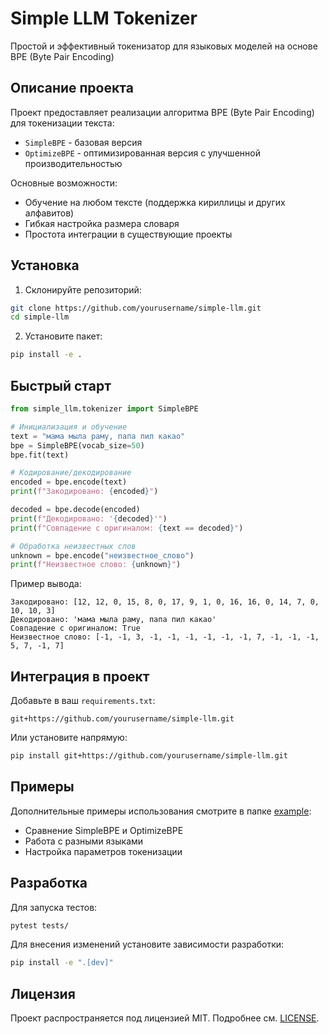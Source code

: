 # Simple LLM Tokenizer

Простой и эффективный токенизатор для языковых моделей на основе BPE (Byte Pair Encoding)

## Описание проекта

Проект предоставляет реализации алгоритма BPE (Byte Pair Encoding) для токенизации текста:
- `SimpleBPE` - базовая версия
- `OptimizeBPE` - оптимизированная версия с улучшенной производительностью

Основные возможности:
- Обучение на любом тексте (поддержка кириллицы и других алфавитов)
- Гибкая настройка размера словаря
- Простота интеграции в существующие проекты

## Установка

1. Склонируйте репозиторий:
```bash
git clone https://github.com/yourusername/simple-llm.git
cd simple-llm
```

2. Установите пакет:
```bash
pip install -e .
```

## Быстрый старт

```python
from simple_llm.tokenizer import SimpleBPE

# Инициализация и обучение
text = "мама мыла раму, папа пил какао"
bpe = SimpleBPE(vocab_size=50)
bpe.fit(text)

# Кодирование/декодирование
encoded = bpe.encode(text)
print(f"Закодировано: {encoded}")

decoded = bpe.decode(encoded)
print(f"Декодировано: '{decoded}'")
print(f"Совпадение с оригиналом: {text == decoded}")

# Обработка неизвестных слов
unknown = bpe.encode("неизвестное_слово")
print(f"Неизвестное слово: {unknown}")
```

Пример вывода:
```
Закодировано: [12, 12, 0, 15, 8, 0, 17, 9, 1, 0, 16, 16, 0, 14, 7, 0, 10, 10, 3]
Декодировано: 'мама мыла раму, папа пил какао'
Совпадение с оригиналом: True
Неизвестное слово: [-1, -1, 3, -1, -1, -1, -1, -1, -1, 7, -1, -1, -1, 5, 7, -1, 7]
```

## Интеграция в проект

Добавьте в ваш `requirements.txt`:
```
git+https://github.com/yourusername/simple-llm.git
```

Или установите напрямую:
```bash
pip install git+https://github.com/yourusername/simple-llm.git
```

## Примеры

Дополнительные примеры использования смотрите в папке [example](/example):
- Сравнение SimpleBPE и OptimizeBPE
- Работа с разными языками
- Настройка параметров токенизации

## Разработка

Для запуска тестов:
```bash
pytest tests/
```

Для внесения изменений установите зависимости разработки:
```bash
pip install -e ".[dev]"
```

## Лицензия

Проект распространяется под лицензией MIT. Подробнее см. [LICENSE](LICENSE).
